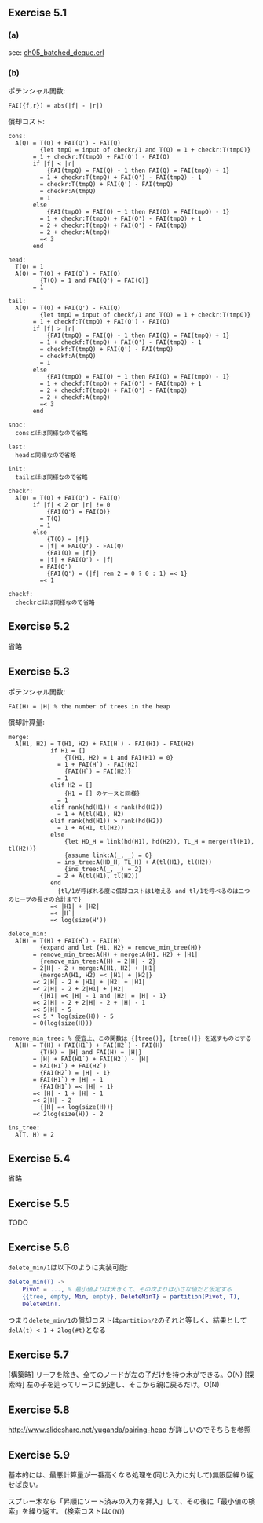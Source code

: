 Exercise 5.1
------------

### (a)

see: [ch05_batched_deque.erl](../src/ch05_batched_deque.erl)

### (b)

ポテンシャル関数:
```
FAI({f,r}) = abs(|f| - |r|)
```

償却コスト:
```
cons:
  A(Q) = T(Q) + FAI(Q') - FAI(Q)
         {let tmpQ = input of checkr/1 and T(Q) = 1 + checkr:T(tmpQ)}
       = 1 + checkr:T(tmpQ) + FAI(Q') - FAI(Q)
       if |f| < |r|
           {FAI(tmpQ) = FAI(Q) - 1 then FAI(Q) = FAI(tmpQ) + 1}
         = 1 + checkr:T(tmpQ) + FAI(Q') - FAI(tmpQ) - 1
         = checkr:T(tmpQ) + FAI(Q') - FAI(tmpQ)
         = checkr:A(tmpQ)
         = 1
       else
           {FAI(tmpQ) = FAI(Q) + 1 then FAI(Q) = FAI(tmpQ) - 1}
         = 1 + checkr:T(tmpQ) + FAI(Q') - FAI(tmpQ) + 1
         = 2 + checkr:T(tmpQ) + FAI(Q') - FAI(tmpQ)
         = 2 + checkr:A(tmpQ)
         =< 3
       end

head:
  T(Q) = 1
  A(Q) = T(Q) + FAI(Q`) - FAI(Q)
         {T(Q) = 1 and FAI(Q') = FAI(Q)}
       = 1

tail:
  A(Q) = T(Q) + FAI(Q') - FAI(Q)
         {let tmpQ = input of checkf/1 and T(Q) = 1 + checkr:T(tmpQ)}
       = 1 + checkf:T(tmpQ) + FAI(Q') - FAI(Q)
       if |f| > |r|
           {FAI(tmpQ) = FAI(Q) - 1 then FAI(Q) = FAI(tmpQ) + 1}
         = 1 + checkf:T(tmpQ) + FAI(Q') - FAI(tmpQ) - 1
         = checkf:T(tmpQ) + FAI(Q') - FAI(tmpQ)
         = checkf:A(tmpQ)
         = 1
       else
           {FAI(tmpQ) = FAI(Q) + 1 then FAI(Q) = FAI(tmpQ) - 1}
         = 1 + checkf:T(tmpQ) + FAI(Q') - FAI(tmpQ) + 1
         = 2 + checkf:T(tmpQ) + FAI(Q') - FAI(tmpQ)
         = 2 + checkf:A(tmpQ)
         =< 3
       end

snoc:
  consとほぼ同様なので省略

last:
  headと同様なので省略

init:
  tailとほぼ同様なので省略

checkr:
  A(Q) = T(Q) + FAI(Q') - FAI(Q)
       if |f| < 2 or |r| != 0
           {FAI(Q') = FAI(Q)}
         = T(Q)
         = 1
       else
           {T(Q) = |f|}
         = |f| + FAI(Q') - FAI(Q)
           {FAI(Q) = |f|}
         = |f| + FAI(Q') - |f|
         = FAI(Q')
           {FAI(Q') = (|f| rem 2 = 0 ? 0 : 1) =< 1}
         =< 1

checkf:
  checkrとほぼ同様なので省略
```

Exercise 5.2
------------

省略

Exercise 5.3
------------

ポテンシャル関数:
```
FAI(H) = |H| % the number of trees in the heap
```

償却計算量:
```
merge:
  A(H1, H2) = T(H1, H2) + FAI(H`) - FAI(H1) - FAI(H2)
            if H1 = []
                {T(H1, H2) = 1 and FAI(H1) = 0}
              = 1 + FAI(H`) - FAI(H2)
                {FAI(H`) = FAI(H2)}
              = 1
            elif H2 = []
                {H1 = [] のケースと同様}
              = 1
            elif rank(hd(H1)) < rank(hd(H2))
              = 1 + A(tl(H1), H2)
            elif rank(hd(H1)) > rank(hd(H2))
              = 1 + A(H1, tl(H2))
            else
                {let HD_H = link(hd(H1), hd(H2)), TL_H = merge(tl(H1), tl(H2))}
                {assume link:A(_, _) = 0}
              = ins_tree:A(HD_H, TL_H) + A(tl(H1), tl(H2))
                {ins_tree:A(_, _) = 2}
              = 2 + A(tl(H1), tl(H2))
            end
              {tl/1が呼ばれる度に償却コストは1増える and tl/1を呼べるのは二つのヒープの長さの合計まで}
            =< |H1| + |H2|
            =< |H`|
            =< log(size(H'))

delete_min:
  A(H) = T(H) + FAI(H`) - FAI(H)
         {expand and let {H1, H2} = remove_min_tree(H)}
       = remove_min_tree:A(H) + merge:A(H1, H2) + |H1|
         {remove_min_tree:A(H) = 2|H| - 2}
       = 2|H| - 2 + merge:A(H1, H2) + |H1|
         {merge:A(H1, H2) =< |H1| + |H2|}
       =< 2|H| - 2 + |H1| + |H2| + |H1|
       =< 2|H| - 2 + 2|H1| + |H2|
         {|H1| =< |H| - 1 and |H2| = |H| - 1}
       =< 2|H| - 2 + 2|H| - 2 + |H| - 1
       =< 5|H| - 5
       =< 5 * log(size(H)) - 5
       = O(log(size(H)))

remove_min_tree: % 便宜上、この関数は {[tree()], [tree()]} を返すものとする
  A(H) = T(H) + FAI(H1`) + FAI(H2`) - FAI(H)
         {T(H) = |H| and FAI(H) = |H|}
       = |H| + FAI(H1`) + FAI(H2`) - |H|
       = FAI(H1`) + FAI(H2`)
         {FAI(H2`) = |H| - 1}
       = FAI(H1`) + |H| - 1
         {FAI(H1`) =< |H| - 1}
       =< |H| - 1 + |H| - 1
       =< 2|H| - 2
         {|H| =< log(size(H))}
       =< 2log(size(H)) - 2

ins_tree:
  A(T, H) = 2
```

Exercise 5.4
------------

省略

Exercise 5.5
------------

TODO

Exercise 5.6
------------

`delete_min/1`は以下のように実装可能:

```erlang
delete_min(T) ->
    Pivot = ..., % 最小値よりは大きくて、その次よりは小さな値だと仮定する
    {{tree, empty, Min, empty}, DeleteMinT} = partition(Pivot, T),
    DeleteMinT.
```

つまり`delete_min/1`の償却コストは`partition/2`のそれと等しく、結果として`delA(t) < 1 + 2log(#t)`となる


Exercise 5.7
------------

[構築時] リーフを除き、全てのノードが左の子だけを持つ木ができる。O(N)
[探索時] 左の子を辿ってリーフに到達し、そこから親に戻るだけ。O(N)


Exercise 5.8
------------

http://www.slideshare.net/yuganda/pairing-heap が詳しいのでそちらを参照


Exercise 5.9
------------

基本的には、最悪計算量が一番高くなる処理を(同じ入力に対して)無限回繰り返せば良い。

スプレー木なら「昇順にソート済みの入力を挿入」して、その後に「最小値の検索」を繰り返す。
(検索コストは`O(N)`)
